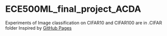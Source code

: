 # ECE500ML_final_project_ACDA
Experiments of Image classification on CIFAR10 and CIFAR100 are in .CIFAR folder
Inspired by [GitHub Pages](https://github.com/soapisnotfat/pytorch-cifar10)

